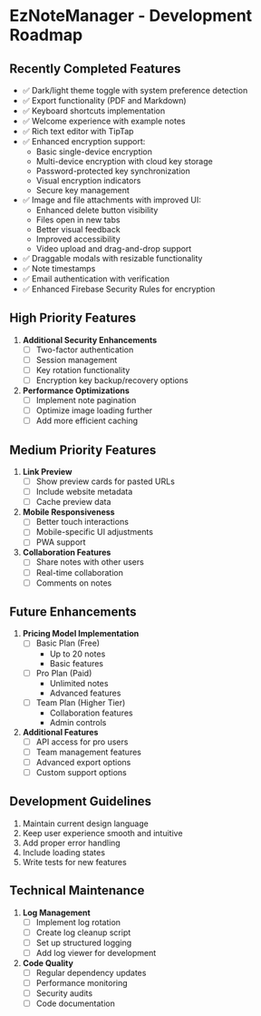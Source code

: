 # EzNoteManager - Development Roadmap

## Recently Completed Features
- ✅ Dark/light theme toggle with system preference detection
- ✅ Export functionality (PDF and Markdown)
- ✅ Keyboard shortcuts implementation
- ✅ Welcome experience with example notes
- ✅ Rich text editor with TipTap
- ✅ Enhanced encryption support:
  - Basic single-device encryption
  - Multi-device encryption with cloud key storage
  - Password-protected key synchronization
  - Visual encryption indicators
  - Secure key management
- ✅ Image and file attachments with improved UI:
  - Enhanced delete button visibility
  - Files open in new tabs
  - Better visual feedback
  - Improved accessibility
  - Video upload and drag-and-drop support
- ✅ Draggable modals with resizable functionality
- ✅ Note timestamps
- ✅ Email authentication with verification
- ✅ Enhanced Firebase Security Rules for encryption

## High Priority Features
1. **Additional Security Enhancements**
   - [ ] Two-factor authentication
   - [ ] Session management
   - [ ] Key rotation functionality
   - [ ] Encryption key backup/recovery options

2. **Performance Optimizations**
   - [ ] Implement note pagination
   - [ ] Optimize image loading further
   - [ ] Add more efficient caching

## Medium Priority Features
1. **Link Preview**
   - [ ] Show preview cards for pasted URLs
   - [ ] Include website metadata
   - [ ] Cache preview data

2. **Mobile Responsiveness**
   - [ ] Better touch interactions
   - [ ] Mobile-specific UI adjustments
   - [ ] PWA support

3. **Collaboration Features**
   - [ ] Share notes with other users
   - [ ] Real-time collaboration
   - [ ] Comments on notes

## Future Enhancements
1. **Pricing Model Implementation**
   - [ ] Basic Plan (Free)
     - Up to 20 notes
     - Basic features
   - [ ] Pro Plan (Paid)
     - Unlimited notes
     - Advanced features
   - [ ] Team Plan (Higher Tier)
     - Collaboration features
     - Admin controls

2. **Additional Features**
   - [ ] API access for pro users
   - [ ] Team management features
   - [ ] Advanced export options
   - [ ] Custom support options

## Development Guidelines
1. Maintain current design language
2. Keep user experience smooth and intuitive
3. Add proper error handling
4. Include loading states
5. Write tests for new features

## Technical Maintenance
1. **Log Management**
   - [ ] Implement log rotation
   - [ ] Create log cleanup script
   - [ ] Set up structured logging
   - [ ] Add log viewer for development

2. **Code Quality**
   - [ ] Regular dependency updates
   - [ ] Performance monitoring
   - [ ] Security audits
   - [ ] Code documentation 